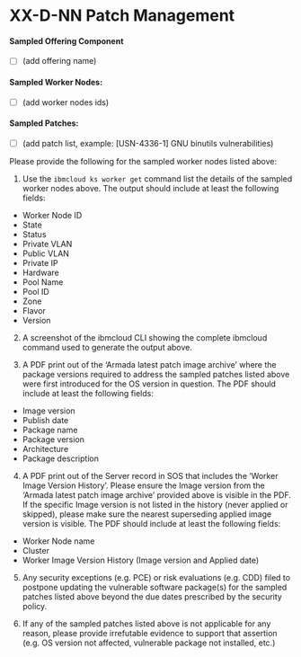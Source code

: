 # XX-D-NN Patch Management

#### Sampled Offering Component
- [ ] (add offering name)

#### Sampled Worker Nodes:
- [ ] (add worker nodes ids)

#### Sampled Patches:

- [ ] (add patch list, example: [USN-4336-1] GNU binutils vulnerabilities)

Please provide the following for the sampled worker nodes listed above:

1.	Use the `ibmcloud ks worker get` command list the details of the sampled worker nodes above. The output should include at least the following fields:
* Worker Node ID
* State
* Status
* Private VLAN
* Public VLAN
* Private IP
* Hardware
* Pool Name
* Pool ID
* Zone
* Flavor
* Version

2.	A screenshot of the ibmcloud CLI showing the complete ibmcloud command used to generate the output above.

3.	A PDF print out of the ‘Armada latest patch image archive’ where the package versions required to address the sampled patches listed above were first introduced for the OS version in question. The PDF should include at least the following fields:
* Image version
* Publish date
* Package name
* Package version
* Architecture
* Package description 

4.	A PDF print out of the Server record in SOS that includes the ‘Worker Image Version History’. Please ensure the Image version from the ‘Armada latest patch image archive’ provided above is visible in the PDF. If the specific Image version is not listed in the history (never applied or skipped), please make sure the nearest superseding applied image version is visible. The PDF should include at least the following fields:
* Worker Node name
* Cluster
* Worker Image Version History (Image version and Applied date)

5.	Any security exceptions (e.g. PCE) or risk evaluations (e.g. CDD) filed to postpone updating the vulnerable software package(s) for the sampled patches listed above beyond the due dates prescribed by the security policy.

6.	If any of the sampled patches listed above is not applicable for any reason, please provide irrefutable evidence to support that assertion (e.g. OS version not affected, vulnerable package not installed, etc.)
